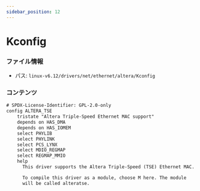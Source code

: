 ```yaml
---
sidebar_position: 12
---
```

# Kconfig

### ファイル情報

- パス: `linux-v6.12/drivers/net/ethernet/altera/Kconfig`

### コンテンツ

```txt
# SPDX-License-Identifier: GPL-2.0-only
config ALTERA_TSE
	tristate "Altera Triple-Speed Ethernet MAC support"
	depends on HAS_DMA
	depends on HAS_IOMEM
	select PHYLIB
	select PHYLINK
	select PCS_LYNX
	select MDIO_REGMAP
	select REGMAP_MMIO
	help
	  This driver supports the Altera Triple-Speed (TSE) Ethernet MAC.

	  To compile this driver as a module, choose M here. The module
	  will be called alteratse.

```
